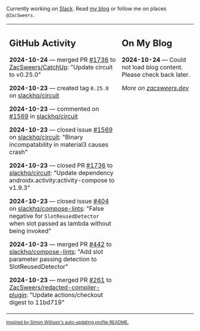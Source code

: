 Currently working on [Slack](https://slack.com/). Read [my blog](https://zacsweers.dev/) or follow me on places `@ZacSweers`.

<table><tr><td valign="top" width="60%">

## GitHub Activity
<!-- githubActivity starts -->
**2024-10-24** — merged PR [#1736](https://github.com/ZacSweers/CatchUp/pull/1736) to [ZacSweers/CatchUp](https://github.com/ZacSweers/CatchUp): "Update circuit to v0.25.0"

**2024-10-23** — created tag `0.25.0` on [slackhq/circuit](https://github.com/slackhq/circuit)

**2024-10-23** — commented on [#1569](https://github.com/slackhq/circuit/issues/1569#issuecomment-2433438319) in [slackhq/circuit](https://github.com/slackhq/circuit)

**2024-10-23** — closed issue [#1569](https://github.com/slackhq/circuit/issues/1569) on [slackhq/circuit](https://github.com/slackhq/circuit): "Binary incompatability in material3 causes crash"

**2024-10-23** — closed PR [#1736](https://github.com/slackhq/circuit/pull/1736) to [slackhq/circuit](https://github.com/slackhq/circuit): "Update dependency androidx.activity:activity-compose to v1.9.3"

**2024-10-23** — closed issue [#404](https://github.com/slackhq/compose-lints/issues/404) on [slackhq/compose-lints](https://github.com/slackhq/compose-lints): "False negative for `SlotReusedDetector` when slot passed as lambda without being invoked"

**2024-10-23** — merged PR [#442](https://github.com/slackhq/compose-lints/pull/442) to [slackhq/compose-lints](https://github.com/slackhq/compose-lints): "Add slot parameter passing detection to SlotReusedDetector"

**2024-10-23** — merged PR [#261](https://github.com/ZacSweers/redacted-compiler-plugin/pull/261) to [ZacSweers/redacted-compiler-plugin](https://github.com/ZacSweers/redacted-compiler-plugin): "Update actions/checkout digest to 11bd719"
<!-- githubActivity ends -->
</td><td valign="top" width="40%">

## On My Blog
<!-- blog starts -->
**2024-10-24** — Could not load blog content. Please check back later.
<!-- blog ends -->
_More on [zacsweers.dev](https://zacsweers.dev/)_
</td></tr></table>

<sub><a href="https://simonwillison.net/2020/Jul/10/self-updating-profile-readme/">Inspired by Simon Willison's auto-updating profile README.</a></sub>